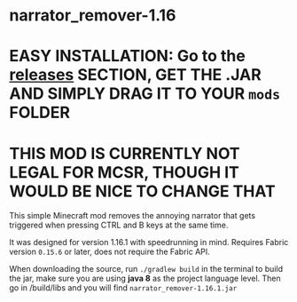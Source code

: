 # narrator_remover-1.16
# EASY INSTALLATION: Go to the [releases](https://github.com/benoitsecret/narrator_remover-1.16/releases/tag/RELEASE) SECTION, GET THE .JAR AND SIMPLY DRAG IT TO YOUR `mods` FOLDER
# THIS MOD IS CURRENTLY **NOT** LEGAL FOR MCSR, THOUGH IT WOULD BE NICE TO CHANGE THAT

This simple Minecraft mod removes the annoying narrator that gets triggered when pressing CTRL and B keys at the same time.

It was designed for version 1.16.1 with speedrunning in mind. Requires Fabric version `0.15.6` or later, does not require the Fabric API.

When downloading the source, run `./gradlew build` in the terminal to build the jar,
make sure you are using **java 8** as the project language level.
Then go in /build/libs and you will find `narrator_remover-1.16.1.jar`
